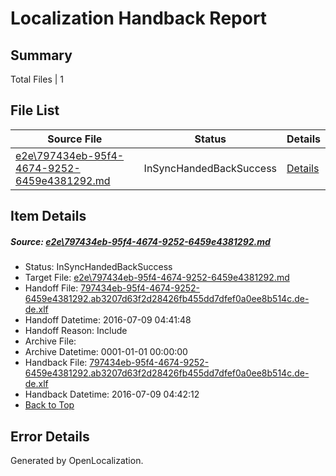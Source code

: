 # <a name='report-top'></a> Localization Handback Report

## Summary
 Total Files | 1

## File List
 Source File | Status | Details 
 ----------- | ------ | ------- 
 [e2e\797434eb-95f4-4674-9252-6459e4381292.md](https://github.com/OpenLocalizationTestOrg/oltest/blob/c12db9ee4ed0525f5ad8638c31febf1395beec39/e2e/797434eb-95f4-4674-9252-6459e4381292.md) | InSyncHandedBackSuccess | [Details](#5de00a835c2110ae918c05f85e86e966b0e60b855)

## Item Details
##### <a name='5de00a835c2110ae918c05f85e86e966b0e60b855'></a> Source: [e2e\797434eb-95f4-4674-9252-6459e4381292.md](https://github.com/OpenLocalizationTestOrg/oltest/blob/c12db9ee4ed0525f5ad8638c31febf1395beec39/e2e/797434eb-95f4-4674-9252-6459e4381292.md)
* Status: InSyncHandedBackSuccess
* Target File: [e2e\797434eb-95f4-4674-9252-6459e4381292.md](https://github.com/OpenLocalizationTestOrg/oltest-dede-fly/blob/866ee606329f5947b8829704bcaabcec90963de5/e2e/797434eb-95f4-4674-9252-6459e4381292.md)
* Handoff File: [797434eb-95f4-4674-9252-6459e4381292.ab3207d63f2d28426fb455dd7dfef0a0ee8b514c.de-de.xlf](https://github.com/OpenLocalizationTestOrg/olhandoff-e2e/blob/090b50ac19663e31ecbf6c9d69c7ba702e3e1ff0/ol-handoff/OpenLocalizationTestOrg/oltest-dede-fly/ci/ht/797434eb-95f4-4674-9252-6459e4381292.ab3207d63f2d28426fb455dd7dfef0a0ee8b514c.de-de.xlf)
* Handoff Datetime: 2016-07-09 04:41:48
* Handoff Reason: Include
* Archive File: 
* Archive Datetime: 0001-01-01 00:00:00
* Handback File: [797434eb-95f4-4674-9252-6459e4381292.ab3207d63f2d28426fb455dd7dfef0a0ee8b514c.de-de.xlf](https://github.com/OpenLocalizationTestOrg/olhandback-e2e/blob/e74a98a27acaa26b2e59f0acbb933ed3ad6220e3/ol-handback/OpenLocalizationTestOrg/oltest-dede-fly/ci/ht/797434eb-95f4-4674-9252-6459e4381292.ab3207d63f2d28426fb455dd7dfef0a0ee8b514c.de-de.xlf)
* Handback Datetime: 2016-07-09 04:42:12
* [Back to Top](#report-top)


## Error Details

Generated by OpenLocalization.
